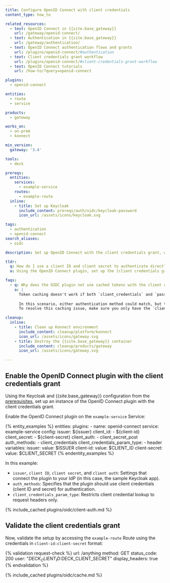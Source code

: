 ```yaml
---
title: Configure OpenID Connect with client credentials
content_type: how_to

related_resources:
  - text: OpenID Connect in {{site.base_gateway}}
    url: /gateway/openid-connect/
  - text: Authentication in {{site.base_gateway}}
    url: /gateway/authentication/
  - text: OpenID Connect authentication flows and grants
    url: /plugins/openid-connect/#authentication
  - text: Client credentials grant workflow
    url: /plugins/openid-connect/#client-credentials-grant-workflow
  - text: OpenID Connect tutorials
    url: /how-to/?query=openid-connect

plugins:
  - openid-connect

entities:
  - route
  - service

products:
  - gateway

works_on:
  - on-prem
  - konnect

min_version:
  gateway: '3.4'

tools:
  - deck

prereqs:
  entities:
    services:
      - example-service
    routes:
      - example-route
  inline:
    - title: Set up Keycloak
      include_content: prereqs/auth/oidc/keycloak-password
      icon_url: /assets/icons/keycloak.svg

tags:
  - authentication
  - openid-connect
search_aliases:
  - oidc

description: Set up OpenID Connect with the client credentials grant, which uses a client ID and client secret for authentication.

tldr:
  q: How do I use a client ID and client secret to authenticate directly with my identity provider?
  a: Using the OpenID Connect plugin, set up the [client credentials grant flow](/plugins/openid-connect/#client-credentials-grant-workflow) to connect to an identity provider (IdP) by passing a client ID and client secret in a header.

faqs:
  - q: Why does the OIDC plugin not use cached tokens with the client credentials grant, and instead connects to the IdP on every request?
    a: |
      Token caching doesn't work if both `client_credentials` and `password` are set as auth methods in the `config.auth_methods` parameter, and credentials are sent using the `Authorization: Basic` header. 
      
      In this scenario, either authentication method could match, but the plugin prioritises the password grant.
      To resolve this caching issue, make sure you only have the `client_credentials` method enabled.

cleanup:
  inline:
    - title: Clean up Konnect environment
      include_content: cleanup/platform/konnect
      icon_url: /assets/icons/gateway.svg
    - title: Destroy the {{site.base_gateway}} container
      include_content: cleanup/products/gateway
      icon_url: /assets/icons/gateway.svg

---
```


## Enable the OpenID Connect plugin with the client credentials grant

Using the Keycloak and {{site.base_gateway}} configuration from the [prerequisites](#prerequisites), 
set up an instance of the OpenID Connect plugin with the client credentials grant.

Enable the OpenID Connect plugin on the `example-service` Service:

{% entity_examples %}
entities:
  plugins:
    - name: openid-connect
      service: example-service
      config:
        issuer: ${issuer}
        client_id:
        - ${client-id}
        client_secret:
        - ${client-secret}
        client_auth:
        - client_secret_post
        auth_methods:
        - client_credentials
        client_credentials_param_type:
        - header
variables:
  issuer:
    value: $ISSUER
  client-id:
    value: $CLIENT_ID
  client-secret:
    value: $CLIENT_SECRET
{% endentity_examples %}

In this example:
* `issuer`, `client ID`, `client secret`, and `client auth`: Settings that connect the plugin to your IdP (in this case, the sample Keycloak app). 
* `auth_methods`: Specifies that the plugin should use client credentials (client ID and secret) for authentication.
* `client_credentials_param_type`: Restricts client credential lookup to request headers only.

{% include_cached plugins/oidc/client-auth.md %}

## Validate the client credentials grant

Now, validate the setup by accessing the `example-route` Route using the credentials in `client-id:client-secret` format:

{% validation request-check %}
url: /anything
method: GET
status_code: 200
user: "$DECK_CLIENT_ID:$DECK_CLIENT_SECRET"
display_headers: true
{% endvalidation %}

{% include_cached plugins/oidc/cache.md %}